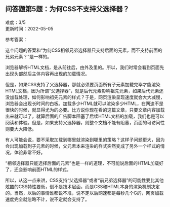 <div><h2 class="title___3qmX3">&#x95EE;&#x7B54;&#x9898;&#x7B2C;5&#x9898;&#xFF1A;&#x4E3A;&#x4F55;CSS&#x4E0D;&#x652F;&#x6301;&#x7236;&#x9009;&#x62E9;&#x5668;&#xFF1F;</h2><div class="secondBox___2B0S4"><div>&#x96BE;&#x5EA6;&#xFF1A;<span>3/5</span></div><span>&#x66F4;&#x65B0;&#x65F6;&#x95F4;&#xFF1A;<!-- -->2022-05-05</span></div><div><p class="answerTitle___1T-fK">&#x53C2;&#x8003;&#x7B54;&#x6848;&#xFF1A;</p></div><div class="markdown-body"><p>&#x8FD9;&#x4E2A;&#x95EE;&#x9898;&#x7684;&#x7B54;&#x6848;&#x548C;&#x201C;&#x4E3A;&#x4F55;CSS&#x76F8;&#x90BB;&#x5144;&#x5F1F;&#x9009;&#x62E9;&#x5668;&#x53EA;&#x652F;&#x6301;&#x540E;&#x9762;&#x7684;&#x5143;&#x7D20;&#xFF0C;&#x800C;&#x4E0D;&#x652F;&#x6301;&#x524D;&#x9762;&#x7684;&#x5144;&#x5F1F;&#x5143;&#x7D20;&#xFF1F;&#x201D;&#x662F;&#x4E00;&#x6837;&#x7684;&#x3002;</p>
<p>&#x6D4F;&#x89C8;&#x5668;&#x89E3;&#x6790;HTML&#x6587;&#x6863;&#xFF0C;&#x662F;&#x4ECE;&#x524D;&#x5F80;&#x540E;&#xFF0C;&#x7531;&#x5916;&#x53CA;&#x91CC;&#x7684;&#x3002;&#x6240;&#x4EE5;&#xFF0C;&#x6211;&#x4EEC;&#x65F6;&#x5E38;&#x4F1A;&#x770B;&#x5230;&#x9875;&#x9762;&#x5148;&#x51FA;&#x73B0;&#x5934;&#x90E8;&#x7136;&#x540E;&#x4E3B;&#x4F53;&#x5185;&#x5BB9;&#x518D;&#x51FA;&#x73B0;&#x7684;&#x52A0;&#x8F7D;&#x60C5;&#x51B5;&#x3002;</p>
<p>&#x4F46;&#x662F;&#xFF0C;&#x5982;&#x679C;CSS&#x652F;&#x6301;&#x4E86;&#x7236;&#x9009;&#x62E9;&#x5668;&#xFF0C;&#x90A3;&#x5C31;&#x5FC5;&#x987B;&#x8981;&#x9875;&#x9762;&#x6240;&#x6709;&#x5B50;&#x5143;&#x7D20;&#x52A0;&#x8F7D;&#x5B8C;&#x6BD5;&#x624D;&#x80FD;&#x6E32;&#x67D3;HTML&#x6587;&#x6863;&#xFF0C;&#x56E0;&#x4E3A;&#x6240;&#x8C13;&#x201C;&#x7236;&#x9009;&#x62E9;&#x5668;&#x201D;&#xFF0C;&#x5C31;&#x662F;&#x540E;&#x4EE3;&#x5143;&#x7D20;&#x5F71;&#x54CD;&#x7956;&#x5148;&#x5143;&#x7D20;&#xFF0C;&#x5982;&#x679C;&#x540E;&#x4EE3;&#x5143;&#x7D20;&#x8FD8;&#x6CA1;&#x52A0;&#x8F7D;&#x5904;&#x7406;&#xFF0C;&#x5982;&#x4F55;&#x5F71;&#x54CD;&#x7956;&#x5148;&#x5143;&#x7D20;&#x7684;&#x6837;&#x5F0F;&#xFF1F;&#x4E8E;&#x662F;&#xFF0C;&#x7F51;&#x9875;&#x6E32;&#x67D3;&#x5448;&#x73B0;&#x901F;&#x5EA6;&#x5C31;&#x4F1A;&#x5927;&#x5927;&#x51CF;&#x6162;&#xFF0C;&#x6D4F;&#x89C8;&#x5668;&#x4F1A;&#x51FA;&#x73B0;&#x957F;&#x65F6;&#x95F4;&#x7684;&#x767D;&#x677F;&#x3002;&#x52A0;&#x8F7D;&#x591A;&#x5C11;HTML&#x5C31;&#x53EF;&#x4EE5;&#x6E32;&#x67D3;&#x591A;&#x5C11;HTML&#xFF0C;&#x5728;&#x7F51;&#x901F;&#x4E0D;&#x662F;&#x5F88;&#x5FEB;&#x7684;&#x65F6;&#x5019;&#xFF0C;&#x5C31;&#x663E;&#x5F97;&#x5C24;&#x4E3A;&#x7684;&#x5FC5;&#x8981;&#x3002;&#x6BD4;&#x65B9;&#x8BF4;&#x4F60;&#x73B0;&#x5728;&#x770B;&#x7684;&#x8FD9;&#x7BC7;&#x6587;&#x7AE0;&#xFF0C;&#x53EA;&#x8981;&#x6587;&#x7AE0;&#x5185;&#x5BB9;&#x52A0;&#x8F7D;&#x51FA;&#x6765;&#x5C31;&#x53EF;&#x4EE5;&#x4E86;&#xFF0C;&#x5C31;&#x7B97;&#x540E;&#x9762;&#x7684;&#x5E7F;&#x544A;&#x811A;&#x672C;&#x963B;&#x585E;&#x4E86;&#x540E;&#x7EED;HTML&#x6587;&#x6863;&#x7684;&#x52A0;&#x8F7D;&#xFF0C;&#x6211;&#x4EEC;&#x4E5F;&#x662F;&#x53EF;&#x4EE5;&#x9605;&#x8BFB;&#x548C;&#x4F53;&#x9A8C;&#x3002;&#x4F46;&#x662F;&#xFF0C;&#x5982;&#x679C;&#x652F;&#x6301;&#x7236;&#x9009;&#x62E9;&#x5668;&#xFF0C;&#x5219;&#x6574;&#x4E2A;&#x6587;&#x6863;&#x4E0D;&#x80FD;&#x6709;&#x963B;&#x585E;&#xFF0C;&#x9875;&#x9762;&#x7684;&#x53EF;&#x8BBF;&#x95EE;&#x6027;&#x5219;&#x8981;&#x5927;&#x5927;&#x964D;&#x4F4E;&#x3002;</p>
<p>&#x6709;&#x4EBA;&#x53EF;&#x80FD;&#x4F1A;&#x8BF4;&#xFF0C;&#x8981;&#x4E0D;&#x91C7;&#x53D6;&#x52A0;&#x8F7D;&#x5230;&#x54EA;&#x91CC;&#x5C31;&#x6E32;&#x67D3;&#x5230;&#x54EA;&#x91CC;&#x7684;&#x7B56;&#x7565;&#xFF1F;&#x8FD9;&#x6837;&#x5B50;&#x95EE;&#x9898;&#x66F4;&#x5927;&#xFF0C;&#x56E0;&#x4E3A;&#x4F1A;&#x51FA;&#x73B0;&#x52A0;&#x8F7D;&#x5230;&#x5B50;&#x5143;&#x7D20;&#x7684;&#x65F6;&#x5019;&#xFF0C;&#x7236;&#x5143;&#x7D20;&#x672C;&#x6765;&#x6E32;&#x67D3;&#x7684;&#x6837;&#x5F0F;&#x7A81;&#x7136;&#x53D8;&#x6210;&#x4E86;&#x53E6;&#x5916;&#x4E00;&#x4E2A;&#x6837;&#x5F0F;&#x7684;&#x60C5;&#x51B5;&#xFF0C;&#x4F53;&#x9A8C;&#x975E;&#x5E38;&#x4E0D;&#x597D;&#x3002;</p>
<p>&#x201C;&#x76F8;&#x90BB;&#x9009;&#x62E9;&#x5668;&#x53EA;&#x80FD;&#x9009;&#x62E9;&#x540E;&#x9762;&#x7684;&#x5143;&#x7D20;&#x201D;&#x4E5F;&#x662F;&#x4E00;&#x6837;&#x7684;&#x9053;&#x7406;&#xFF0C;&#x4E0D;&#x53EF;&#x80FD;&#x8BF4;&#x540E;&#x9762;&#x7684;HTML&#x52A0;&#x8F7D;&#x597D;&#x4E86;&#xFF0C;&#x8FD8;&#x4F1A;&#x5F71;&#x54CD;&#x524D;&#x9762;HTML&#x7684;&#x6837;&#x5F0F;&#x3002;</p>
<p>&#x6240;&#x4EE5;&#xFF0C;&#x4ECE;&#x8FD9;&#x4E00;&#x70B9;&#x6765;&#x8BB2;&#xFF0C;CSS&#x652F;&#x6301;&#x201C;&#x7236;&#x9009;&#x62E9;&#x5668;&#x201D;&#x6216;&#x8005;&#x201C;&#x524D;&#x5144;&#x5F1F;&#x9009;&#x62E9;&#x5668;&#x201D;&#x7684;&#x53EF;&#x80FD;&#x6027;&#x8981;&#x6BD4;&#x5176;&#x4ED6;&#x70AB;&#x9177;&#x7684;CSS&#x7279;&#x6027;&#x8981;&#x4F4E;&#xFF0C;&#x5012;&#x4E0D;&#x662F;&#x6280;&#x672F;&#x5C42;&#x9762;&#xFF0C;&#x800C;&#x662F;CSS&#x548C;HTML&#x672C;&#x8EAB;&#x7684;&#x6E32;&#x67D3;&#x673A;&#x5236;&#x51B3;&#x5B9A;&#x7684;&#x3002;&#x5F53;&#x7136;&#xFF0C;&#x4EE5;&#x540E;&#x7684;&#x4E8B;&#x60C5;&#x8C01;&#x90FD;&#x8BF4;&#x4E0D;&#x51C6;&#xFF0C;&#x8BF4;&#x4E0D;&#x5B9A;&#x4EE5;&#x540E;&#x7F51;&#x901F;&#x90FD;&#x662F;&#x6BCF;&#x79D2;&#x51E0;&#x4E2A;G&#x7684;&#xFF0C;&#x7F51;&#x9875;&#x52A0;&#x8F7D;&#x901F;&#x5EA6;&#x5B8C;&#x5168;&#x5C31;&#x5FFD;&#x7565;&#x4E0D;&#x8BA1;&#xFF0C;&#x8BF4;&#x4E0D;&#x5B9A;&#x5C31;&#x4F1A;&#x652F;&#x6301;&#x4E86;&#x3002;</p></div><div style="margin-top:20px"></div></div>